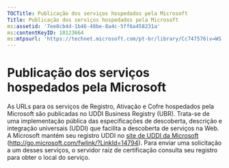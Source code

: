 ```yaml
---
TOCTitle: Publicação dos serviços hospedados pela Microsoft
Title: Publicação dos serviços hospedados pela Microsoft
ms:assetid: '7ee8cb4d-1b46-48be-8a4c-5ff6a458231a'
ms:contentKeyID: 18123664
ms:mtpsurl: 'https://technet.microsoft.com/pt-br/library/Cc747576(v=WS.10)'
---
```


Publicação dos serviços hospedados pela Microsoft
=================================================

As URLs para os serviços de Registro, Ativação e Cofre hospedados pela Microsoft são publicadas no UDDI Business Registry (UBR). Trata-se de uma implementação pública das especificações de descoberta, descrição e integração universais (UDDI) que facilita a descoberta de serviços na Web. A Microsoft mantém seu registro UDDI no [site de UDDI da Microsoft](http://go.microsoft.com/fwlink/?linkid=14794) (http://go.microsoft.com/fwlink/?LinkId=14794). Para enviar uma solicitação a um desses serviços, o servidor raiz de certificação consulta seu registro para obter o local do serviço.
